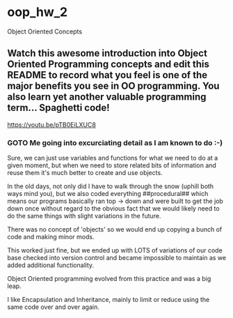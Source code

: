 # oop_hw_2
Object Oriented Concepts

## Watch this awesome introduction into Object Oriented Programming concepts and edit this README to record what you feel is one of the major benefits you see in OO programming. You also learn yet another valuable programming term...  Spaghetti code!

https://youtu.be/pTB0EiLXUC8

### GOTO Me going into excurciating detail as I am known to do :-)

Sure, we can just use variables and functions for what we need to do at a given moment, but when we need to store related bits of information and reuse them it's much better to create and use objects.

In the old days, not only did I have to walk through the snow (uphill both ways mind you), but we also coded everything ##procedural## which means our programs basically ran top -> down and were built to get the job down once without regard to the obvious fact that we would likely need to do the same things with slight variations in the future. 

There was no concept of 'objects' so we would end up copying a bunch of code and making minor mods.

This worked just fine, but we ended up with LOTS of variations of our code base checked into version control and became impossible to maintain as we added additional functionality.

Object Oriented programming evolved from this practice and was a big leap.


I like Encapsulation and Inheritance, mainly to limit or reduce using the same code over and over again.
